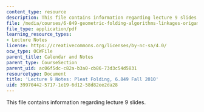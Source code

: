 ```yaml
---
content_type: resource
description: This file contains information regarding lecture 9 slides.
file: /media/courses/6-849-geometric-folding-algorithms-linkages-origami-polyhedra-fall-2012/3997044257171e196d1258d82ee2da28_MIT6_849F12_L09.pdf
file_type: application/pdf
learning_resource_types:
- Lecture Notes
license: https://creativecommons.org/licenses/by-nc-sa/4.0/
ocw_type: OCWFile
parent_title: Calendar and Notes
parent_type: CourseSection
parent_uid: ac06f5dc-c82a-b3a0-cb86-73d3c54d5831
resourcetype: Document
title: 'Lecture 9 Notes: Pleat Folding, 6.849 Fall 2010'
uid: 39970442-5717-1e19-6d12-58d82ee2da28
---
```

This file contains information regarding lecture 9 slides.